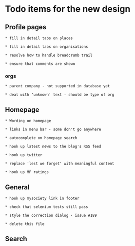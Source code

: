 # Todo items for the new design

## Profile pages

    * fill in detail tabs on places

    * fill in detail tabs on organisations

    * resolve how to handle breadcrumb trail

    * ensure that comments are shown
    
### orgs

    * parent company - not supported in database yet
    
    * deal with 'unknown' text - should be type of org        


## Homepage

    * Wording on homepage

    * links in menu bar - some don't go anywhere

    * autocomplete on homepage search

    * hook up latest news to the blog's RSS feed
    
    * hook up twitter
    
    * replace 'lest we forget' with meaningful content
    
    * hook up MP ratings
    

## General

    * hook up mysociety link in footer

    * check that selenium tests still pass

    * style the correction dialog - issue #189

    * delete this file
    

## Search